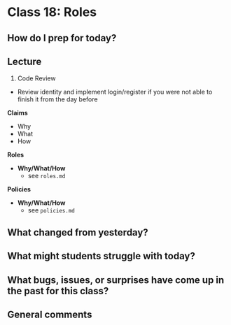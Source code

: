 # Class 18: Roles

## How do I prep for today?


## Lecture
1. Code Review
- Review identity and implement login/register if you were not able to finish it from the day before

**Claims**
- Why
- What
- How

**Roles**
- **Why/What/How**
	- see `roles.md`

**Policies**
- **Why/What/How**
	- see `policies.md`


## What changed from yesterday? 

## What might students struggle with today?  

## What bugs, issues, or surprises have come up in the past for this class?

## General comments
